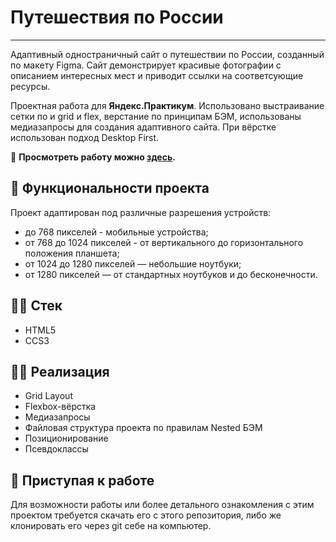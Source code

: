 # **Путешествия по России**
---

Адаптивный одностраничный сайт о путешествии по России, созданный по макету Figma. Сайт демонстрирует красивые фотографии с описанием интересных мест и приводит ссылки на соответсующие ресурсы.

Проектная работа для **Яндекс.Практикум**. Использовано выстраивание сетки по и grid и flex, верстание по принципам БЭМ, использованы медиазапросы для создания адаптивного сайта. При вёрстке использован подход Desktop First.
 
👀 **Просмотреть работу можно [здесь](https://ilzira-mur.github.io/russian-travel/index.html).**

## 🧩 **Функциональности проекта**

Проект адаптирован под различные разрешения устройств:
- до 768 пикселей - мобильные устройства;
- от 768 до 1024 пикселей - от вертикального до горизонтального положения планшета;
- от 1024 до 1280 пикселей — небольшие ноутбуки;
- от 1280 пикселей — от стандартных ноутбуков и до бесконечности.

## 👩‍💻 **Стек**
- HTML5
- CCS3

## 🤸‍♀️ **Реализация**
- Grid Layout
- Flexbox-вёрстка
- Медиазапросы
- Файловая структура проекта по правилам Nested БЭМ
- Позиционирование
- Псевдоклассы

## 🍏 **Приступая к работе**

Для возможности работы или более детального ознакомления с этим проектом требуется скачать его с этого репозитория, либо же клонировать его через git себе на компьютер.
